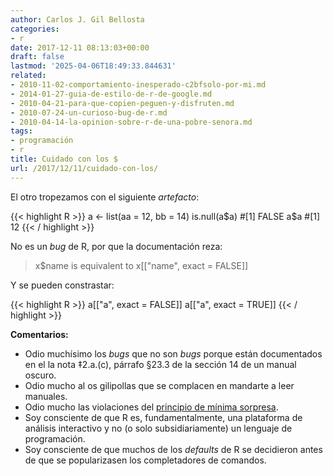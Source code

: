 ```yaml
---
author: Carlos J. Gil Bellosta
categories:
- r
date: 2017-12-11 08:13:03+00:00
draft: false
lastmod: '2025-04-06T18:49:33.844631'
related:
- 2010-11-02-comportamiento-inesperado-c2bfsolo-por-mi.md
- 2014-01-27-guia-de-estilo-de-r-de-google.md
- 2010-04-21-para-que-copien-peguen-y-disfruten.md
- 2010-07-24-un-curioso-bug-de-r.md
- 2010-04-14-la-opinion-sobre-r-de-una-pobre-senora.md
tags:
- programación
- r
title: Cuidado con los $
url: /2017/12/11/cuidado-con-los/
---
```


El otro tropezamos con el siguiente _artefacto_:

{{< highlight R >}}
a <- list(aa = 12, bb = 14)
is.null(a$a)
#[1] FALSE
a$a
#[1] 12
{{< / highlight >}}

No es un _bug_ de R, por que la documentación reza:

>x$name is equivalent to x[["name", exact = FALSE]]

Y se pueden constrastar:

{{< highlight R >}}
a[["a", exact = FALSE]]
a[["a", exact = TRUE]]
{{< / highlight >}}

**Comentarios:**

* Odio muchísimo los _bugs_ que no son _bugs_ porque están documentados en el la nota ‡2.a.(c), párrafo §23.3 de la sección 14 de un manual oscuro.
* Odio mucho al os gilipollas que se complacen en mandarte a leer manuales.
* Odio mucho las violaciones del [principio de mínima sorpresa](https://en.wikipedia.org/wiki/Principle_of_least_astonishment).
* Soy consciente de que R es, fundamentalmente, una plataforma de análisis interactivo y no (o solo subsidiariamente) un lenguaje de programación.
* Soy consciente de que muchos de los _defaults_ de R se decidieron antes de que se popularizasen los completadores de comandos.
